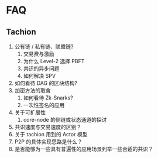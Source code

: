 # FAQ

## Tachion

1. 公有链 / 私有链、联盟链?
   1. 交易费与激励
   2. 为什么 Level-2 选择 PBFT
   3. 共识的异步问题
   4. 如何解决 SPV
2. 如何看待 DAG 的区块结构?
3. 加密方法的取舍
   1. 如何看待 Zk-Snarks?
   2. 一次性签名的应用
4. 关于可扩展性
   1. core-node 的侧链或状态通道的探讨
5. 共识速度与交易速度的区别？
6. 关于 tachion 用到的 Actor 模型
7. P2P 的具体实现思路是什么？
8. 是否能够为一些具有普遍性的应用场景列举一些合适的共识？
